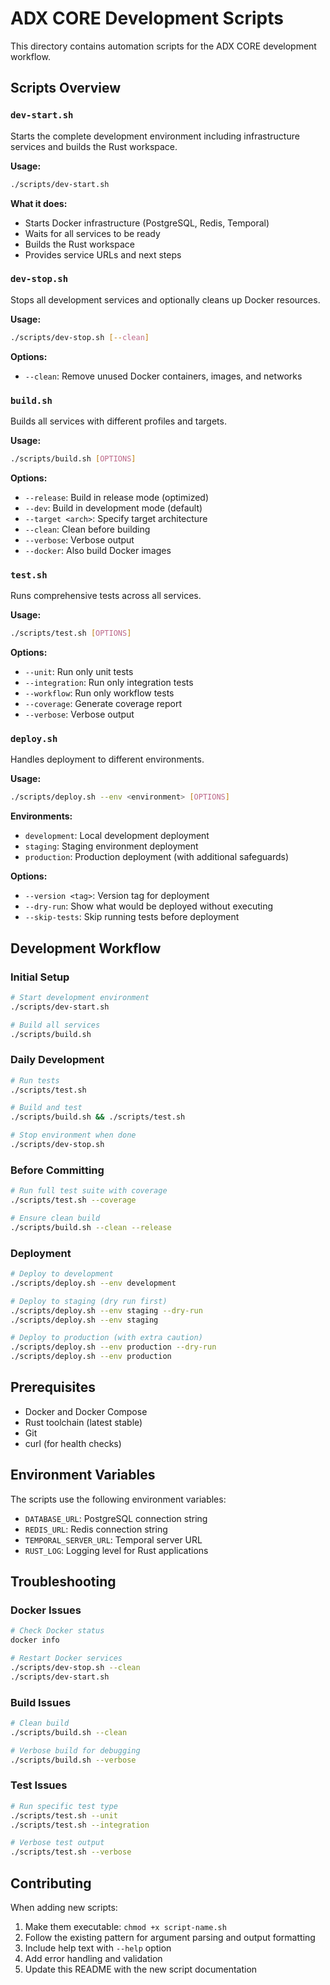 # ADX CORE Development Scripts

This directory contains automation scripts for the ADX CORE development workflow.

## Scripts Overview

### `dev-start.sh`
Starts the complete development environment including infrastructure services and builds the Rust workspace.

**Usage:**
```bash
./scripts/dev-start.sh
```

**What it does:**
- Starts Docker infrastructure (PostgreSQL, Redis, Temporal)
- Waits for all services to be ready
- Builds the Rust workspace
- Provides service URLs and next steps

### `dev-stop.sh`
Stops all development services and optionally cleans up Docker resources.

**Usage:**
```bash
./scripts/dev-stop.sh [--clean]
```

**Options:**
- `--clean`: Remove unused Docker containers, images, and networks

### `build.sh`
Builds all services with different profiles and targets.

**Usage:**
```bash
./scripts/build.sh [OPTIONS]
```

**Options:**
- `--release`: Build in release mode (optimized)
- `--dev`: Build in development mode (default)
- `--target <arch>`: Specify target architecture
- `--clean`: Clean before building
- `--verbose`: Verbose output
- `--docker`: Also build Docker images

### `test.sh`
Runs comprehensive tests across all services.

**Usage:**
```bash
./scripts/test.sh [OPTIONS]
```

**Options:**
- `--unit`: Run only unit tests
- `--integration`: Run only integration tests
- `--workflow`: Run only workflow tests
- `--coverage`: Generate coverage report
- `--verbose`: Verbose output

### `deploy.sh`
Handles deployment to different environments.

**Usage:**
```bash
./scripts/deploy.sh --env <environment> [OPTIONS]
```

**Environments:**
- `development`: Local development deployment
- `staging`: Staging environment deployment
- `production`: Production deployment (with additional safeguards)

**Options:**
- `--version <tag>`: Version tag for deployment
- `--dry-run`: Show what would be deployed without executing
- `--skip-tests`: Skip running tests before deployment

## Development Workflow

### Initial Setup
```bash
# Start development environment
./scripts/dev-start.sh

# Build all services
./scripts/build.sh
```

### Daily Development
```bash
# Run tests
./scripts/test.sh

# Build and test
./scripts/build.sh && ./scripts/test.sh

# Stop environment when done
./scripts/dev-stop.sh
```

### Before Committing
```bash
# Run full test suite with coverage
./scripts/test.sh --coverage

# Ensure clean build
./scripts/build.sh --clean --release
```

### Deployment
```bash
# Deploy to development
./scripts/deploy.sh --env development

# Deploy to staging (dry run first)
./scripts/deploy.sh --env staging --dry-run
./scripts/deploy.sh --env staging

# Deploy to production (with extra caution)
./scripts/deploy.sh --env production --dry-run
./scripts/deploy.sh --env production
```

## Prerequisites

- Docker and Docker Compose
- Rust toolchain (latest stable)
- Git
- curl (for health checks)

## Environment Variables

The scripts use the following environment variables:

- `DATABASE_URL`: PostgreSQL connection string
- `REDIS_URL`: Redis connection string
- `TEMPORAL_SERVER_URL`: Temporal server URL
- `RUST_LOG`: Logging level for Rust applications

## Troubleshooting

### Docker Issues
```bash
# Check Docker status
docker info

# Restart Docker services
./scripts/dev-stop.sh --clean
./scripts/dev-start.sh
```

### Build Issues
```bash
# Clean build
./scripts/build.sh --clean

# Verbose build for debugging
./scripts/build.sh --verbose
```

### Test Issues
```bash
# Run specific test type
./scripts/test.sh --unit
./scripts/test.sh --integration

# Verbose test output
./scripts/test.sh --verbose
```

## Contributing

When adding new scripts:

1. Make them executable: `chmod +x script-name.sh`
2. Follow the existing pattern for argument parsing and output formatting
3. Include help text with `--help` option
4. Add error handling and validation
5. Update this README with the new script documentation